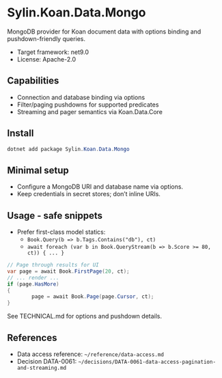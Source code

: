 # Sylin.Koan.Data.Mongo

MongoDB provider for Koan document data with options binding and pushdown-friendly queries.

- Target framework: net9.0
- License: Apache-2.0

## Capabilities

- Connection and database binding via options
- Filter/paging pushdowns for supported predicates
- Streaming and pager semantics via Koan.Data.Core

## Install

```powershell
dotnet add package Sylin.Koan.Data.Mongo
```

## Minimal setup

- Configure a MongoDB URI and database name via options.
- Keep credentials in secret stores; don’t inline URIs.

## Usage - safe snippets

- Prefer first-class model statics:
  - `Book.Query(b => b.Tags.Contains("db"), ct)`
  - `await foreach (var b in Book.QueryStream(b => b.Score >= 80, ct)) { ... }`

```csharp
// Page through results for UI
var page = await Book.FirstPage(20, ct);
// ... render ...
if (page.HasMore)
{
		page = await Book.Page(page.Cursor, ct);
}
```

See TECHNICAL.md for options and pushdown details.

## References

- Data access reference: `~/reference/data-access.md`
- Decision DATA-0061: `~/decisions/DATA-0061-data-access-pagination-and-streaming.md`
